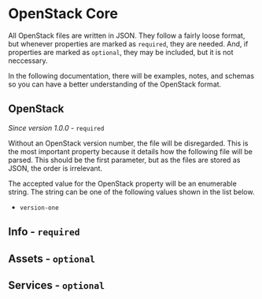 # OpenStack Core

All OpenStack files are written in JSON. They follow a fairly loose format, but whenever properties are marked as `required`, they are needed. And, if properties are marked as `optional`, they may be included, but it is not neccessary.

In the following documentation, there will be examples, notes, and schemas so you can have a better understanding of the OpenStack format.

## OpenStack

_Since version 1.0.0_ - `required`

Without an OpenStack version number, the file will be disregarded. This is the most important property because it details how the following file will be parsed. This should be the first parameter, but as the files are stored as JSON, the order is irrelevant.

The accepted value for the OpenStack property will be an enumerable string. The string can be one of the following values shown in the list below.

- `version-one`

## Info - `required`

## Assets - `optional`

## Services - `optional`
